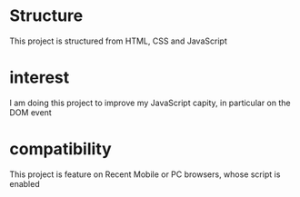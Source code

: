 # Structure
This project is structured from HTML, CSS and JavaScript

# interest
I am doing this project to improve my JavaScript capity, in particular on the DOM event

# compatibility
This project is feature on Recent Mobile or PC browsers, whose script is enabled
